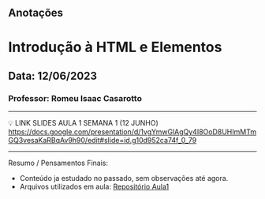 ## Anotações

# Introdução à HTML e Elementos

## Data: 12/06/2023

### Professor: Romeu Isaac Casarotto

---

💡 LINK SLIDES AULA 1 SEMANA 1 (12 JUNHO)
https://docs.google.com/presentation/d/1vgYmwGlAgQy4I8OoD8UHImMTmGQ3vesaKaRBqAv9h90/edit#slide=id.g10d952ca74f_0_79

---

Resumo / Pensamentos Finais:

- Conteúdo ja estudado no passado, sem observações até agora.
- Arquivos utilizados em aula: [Repositório Aula1](https://github.com/vdr3w/aulasdevinhouse/tree/main/semana1/aula1)
